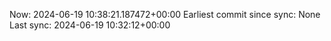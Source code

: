 Now: 2024-06-19 10:38:21.187472+00:00 Earliest commit since sync: None Last sync: 2024-06-19 10:32:12+00:00
